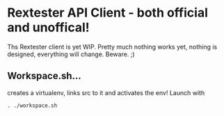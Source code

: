 # Rextester API Client - both official and unoffical!

Ths Rextester client is yet WIP. Pretty much nothing works yet, nothing is designed, everything will change. Beware. ;)

## Workspace.sh...
creates a virtualenv, links src to it and activates the env! Launch with
```
. ./workspace.sh
```
